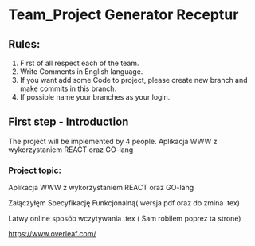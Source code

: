 # Team_Project Generator Receptur

## Rules: 
1. First of all respect each of the team.
2. Write Comments in English language.
3. If you want add some Code to project, please create new branch and make commits in this branch.
4. If possible name your branches as your login.

## First step - Introduction
The project will be implemented by 4 people. 
Aplikacja WWW z wykorzystaniem REACT oraz GO-lang 

### Project topic:
 Aplikacja WWW z wykorzystaniem REACT oraz GO-lang
 
 
 Załączyłęm Specyfikację Funkcjonalną( wersja pdf oraz do zmina .tex)   
 
 Latwy online sposób wczytywania .tex ( Sam robilem poprez ta strone)  
 
https://www.overleaf.com/
